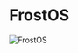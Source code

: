 # FrostOS


![FrostOS](https://user-images.githubusercontent.com/100256364/199644429-8b122c99-11c0-4cc8-bc02-011fb9cb9afa.png)
